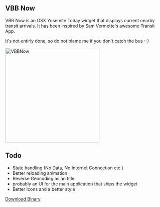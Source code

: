 ## VBB Now

VBB Now is an OSX Yosemite Today widget that displays current nearby transit arrivals. It has been inspired by Sam Vermette's awesome Transit App.

It's not entirly done, so do not blame me if you don't catch the bus :-)

<img src="http://i.imgur.com/RcjCcgk.jpg" alt="VBBNow" width=300/>

## Todo
- State handling (No Data, No Internet Connection etc.)
- Better reloading animation
- Reverse Geocoding as an title
- probably an UI for the main application that ships the widget
- Better Icons and a better style

[Download Binary](https://dl.dropboxusercontent.com/u/1850177/VBB.app.zip)

